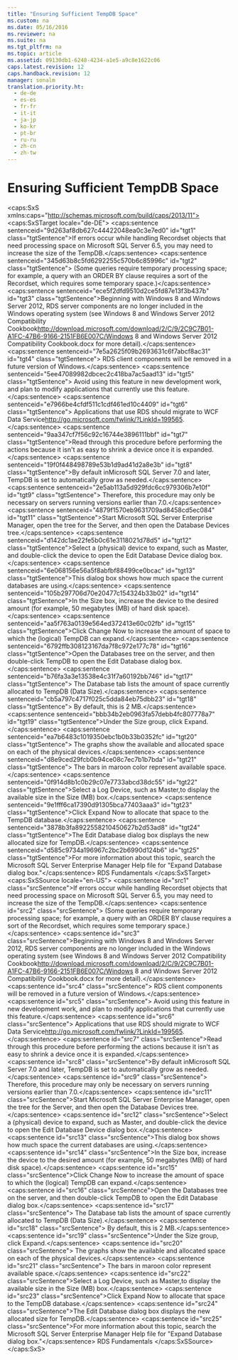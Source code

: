 ```yaml
---
title: "Ensuring Sufficient TempDB Space"
ms.custom: na
ms.date: 05/16/2016
ms.reviewer: na
ms.suite: na
ms.tgt_pltfrm: na
ms.topic: article
ms.assetid: 09130db1-6248-4234-a1e5-a9c8e1622c06
caps.latest.revision: 12
caps.handback.revision: 12
manager: sonalm
translation.priority.ht: 
  - de-de
  - es-es
  - fr-fr
  - it-it
  - ja-jp
  - ko-kr
  - pt-br
  - ru-ru
  - zh-cn
  - zh-tw
---
```

# Ensuring Sufficient TempDB Space
<?xml version="1.0" encoding="utf-8"?>
<caps:SxS xmlns:caps="http://schemas.microsoft.com/build/caps/2013/11">
  <caps:SxSTarget locale="de-DE">
    <developerReferenceWithoutSyntaxDocument xsi:schemaLocation="http://ddue.schemas.microsoft.com/authoring/2003/5 http://dduestorage.blob.core.windows.net/ddueschema/developer.xsd" xmlns="http://ddue.schemas.microsoft.com/authoring/2003/5" xmlns:xlink="http://www.w3.org/1999/xlink" xmlns:xsi="http://www.w3.org/2001/XMLSchema-instance">
      <introduction>
        <para>
          <caps:sentence sentenceid="9d263af8db627c44422048ea0c3e7ed0" id="tgt1" class="tgtSentence">If errors occur while handling <legacyLink xlink:href="ede1415f-c3df-4cc5-a05b-2576b2b84b60">Recordset</legacyLink> objects that need processing space on Microsoft SQL Server 6.5, you may need to increase the size of the TempDB.</caps:sentence>
          <caps:sentence sentenceid="345d63b8c5fd6292255c570b6c85996c" id="tgt2" class="tgtSentence"> (Some queries require temporary processing space; for example, a query with an ORDER BY clause requires a sort of the <legacyBold>Recordset</legacyBold>, which requires some temporary space.)</caps:sentence>
        </para>
        <alert class="important">
          <para>
            <caps:sentence sentenceid="ece5f2dfd9510d2ce5fd87e13f3b437b" id="tgt3" class="tgtSentence">Beginning with Windows 8 and Windows Server 2012, RDS server components are no longer included in the Windows operating system (see Windows 8 and <externalLink><linkText>Windows Server 2012 Compatibility Cookbook</linkText><linkUri>http://download.microsoft.com/download/2/C/9/2C9C7B01-A1FC-47B6-9166-2151FB6E007C/Windows 8 and Windows Server 2012 Compatibility Cookbook.docx</linkUri></externalLink> for more detail).</caps:sentence>
            <caps:sentence sentenceid="7e5a2625f09b2693631c6f7abcf8ac31" id="tgt4" class="tgtSentence"> RDS client components will be removed in a future version of Windows.</caps:sentence>
            <caps:sentence sentenceid="5ee47089982dbcec2c418ba7ac5aad13" id="tgt5" class="tgtSentence"> Avoid using this feature in new development work, and plan to modify applications that currently use this feature.</caps:sentence>
            <caps:sentence sentenceid="e7966be4cfdf511c1cdf461ed10c4409" id="tgt6" class="tgtSentence"> Applications that use RDS should migrate to <externalLink><linkText>WCF Data Service</linkText><linkUri>http://go.microsoft.com/fwlink/?LinkId=199565</linkUri></externalLink>.</caps:sentence>
          </para>
        </alert>
        <alert class="important">
          <para>
            <caps:sentence sentenceid="9aa347cf7f56c92c16744e3896111bbf" id="tgt7" class="tgtSentence">Read through this procedure before performing the actions because it isn't as easy to shrink a device once it is expanded.</caps:sentence>
          </para>
        </alert>
        <alert class="note">
          <para>
            <caps:sentence sentenceid="19f0f448498789e53b1d9ad41d2a8e3b" id="tgt8" class="tgtSentence">By default inMicrosoft SQL Server 7.0 and later, TempDB is set to automatically grow as needed.</caps:sentence>
            <caps:sentence sentenceid="2e5ab113a5d929fdc6cc979306b7e10f" id="tgt9" class="tgtSentence"> Therefore, this procedure may only be necessary on servers running versions earlier than 7.0.</caps:sentence>
          </para>
        </alert>
        <procedure>
          <title>
            <caps:sentence sentenceid="4d78da99534809e8f1797ffb5406435a" id="tgt10" class="tgtSentence">To increase the TempDB space on SQL Server 6.5</caps:sentence>
          </title>
          <steps class="ordered">
            <step>
              <content>
                <para>
                  <caps:sentence sentenceid="4879f1570eb9631709ad8458cd5ec084" id="tgt11" class="tgtSentence">Start Microsoft SQL Server Enterprise Manager, open the tree for the Server, and then open the Database Devices tree.</caps:sentence>
                </para>
              </content>
            </step>
            <step>
              <content>
                <para>
                  <caps:sentence sentenceid="d142dc1ae22fe5b0c61e3118021d78d5" id="tgt12" class="tgtSentence">Select a (physical) device to expand, such as Master, and double-click the device to open the <legacyBold>Edit Database Device</legacyBold> dialog box.</caps:sentence>
                </para>
                <para>
                  <caps:sentence sentenceid="6e068156e56a5f8abfbf88499ce0bcac" id="tgt13" class="tgtSentence">This dialog box shows how much space the current databases are using.</caps:sentence>
                </para>
              </content>
            </step>
            <step>
              <content>
                <para>
                  <caps:sentence sentenceid="105b297706d70e20477c154324b33b02" id="tgt14" class="tgtSentence">In the <legacyBold>Size</legacyBold> box, increase the device to the desired amount (for example, 50 megabytes (MB) of hard disk space).</caps:sentence>
                </para>
              </content>
            </step>
            <step>
              <content>
                <para>
                  <caps:sentence sentenceid="aa5f763a0139e564ed372413e60c02fb" id="tgt15" class="tgtSentence">Click <legacyBold>Change Now</legacyBold> to increase the amount of space to which the (logical) TempDB can expand.</caps:sentence>
                </para>
              </content>
            </step>
            <step>
              <content>
                <para>
                  <caps:sentence sentenceid="6792ffb308123167da7f8c972e177c78" id="tgt16" class="tgtSentence">Open the Databases tree on the server, and then double-click <legacyBold>TempDB</legacyBold> to open the <legacyBold>Edit Database</legacyBold> dialog box.</caps:sentence>
                  <caps:sentence sentenceid="b76fa3a3e13538e4c31f7a60192bb746" id="tgt17" class="tgtSentence"> The <legacyBold>Database</legacyBold> tab lists the amount of space currently allocated to TempDB (<legacyBold>Data Size</legacyBold>).</caps:sentence>
                  <caps:sentence sentenceid="cb5a797c4717f025c5dda84eb75dbb23" id="tgt18" class="tgtSentence"> By default, this is 2 MB.</caps:sentence>
                </para>
              </content>
            </step>
            <step>
              <content>
                <para>
                  <caps:sentence sentenceid="bbb34b2eb0963fa57debb4fc807778a7" id="tgt19" class="tgtSentence">Under the <legacyBold>Size</legacyBold> group, click <legacyBold>Expand</legacyBold>.</caps:sentence>
                  <caps:sentence sentenceid="ea7b6483c1019350ebc1b0b33b0352fc" id="tgt20" class="tgtSentence"> The graphs show the available and allocated space on each of the physical devices.</caps:sentence>
                  <caps:sentence sentenceid="d8e9ced29fcb0b94ce08c7ec7b1b7bda" id="tgt21" class="tgtSentence"> The bars in maroon color represent available space.</caps:sentence>
                </para>
              </content>
            </step>
            <step>
              <content>
                <para>
                  <caps:sentence sentenceid="0f914d8b1c0b29c07e7733abcd38dc55" id="tgt22" class="tgtSentence">Select a <legacyBold>Log Device</legacyBold>, such as Master,to display the available size in the <legacyBold>Size (MB)</legacyBold> box.</caps:sentence>
                </para>
              </content>
            </step>
            <step>
              <content>
                <para>
                  <caps:sentence sentenceid="9e1fff6ca17390d91305bca77403aaa3" id="tgt23" class="tgtSentence">Click <legacyBold>Expand Now</legacyBold> to allocate that space to the TempDB database.</caps:sentence>
                </para>
                <para>
                  <caps:sentence sentenceid="3878b3fa8922558210450627b2d53ad8" id="tgt24" class="tgtSentence">The <legacyBold>Edit Database</legacyBold> dialog box displays the new allocated size for TempDB.</caps:sentence>
                </para>
              </content>
            </step>
          </steps>
          <conclusion>
            <content>
              <para>
                <caps:sentence sentenceid="d585c9734a196967c2bc2b6990d124b6" id="tgt25" class="tgtSentence">For more information about this topic, search the Microsoft SQL Server Enterprise Manager Help file for "Expand Database dialog box."</caps:sentence>
              </para>
            </content>
          </conclusion>
        </procedure>
      </introduction>
      <relatedTopics>
        <link xlink:href="a676f0a7-7d17-45db-87c1-3fc78627465f">RDS Fundamentals</link>
      </relatedTopics>
    </developerReferenceWithoutSyntaxDocument>
  </caps:SxSTarget>
  <caps:SxSSource locale="en-US">
    <developerReferenceWithoutSyntaxDocument xsi:schemaLocation="http://ddue.schemas.microsoft.com/authoring/2003/5 http://dduestorage.blob.core.windows.net/ddueschema/developer.xsd" xmlns="http://ddue.schemas.microsoft.com/authoring/2003/5" xmlns:xlink="http://www.w3.org/1999/xlink" xmlns:xsi="http://www.w3.org/2001/XMLSchema-instance">
      <introduction>
        <para>
          <caps:sentence id="src1" class="srcSentence">If errors occur while handling <legacyLink xlink:href="ede1415f-c3df-4cc5-a05b-2576b2b84b60">Recordset</legacyLink> objects that need processing space on Microsoft SQL Server 6.5, you may need to increase the size of the TempDB.</caps:sentence>
          <caps:sentence id="src2" class="srcSentence"> (Some queries require temporary processing space; for example, a query with an ORDER BY clause requires a sort of the <legacyBold>Recordset</legacyBold>, which requires some temporary space.)</caps:sentence>
        </para>
        <alert class="important">
          <para>
            <caps:sentence id="src3" class="srcSentence">Beginning with Windows 8 and Windows Server 2012, RDS server components are no longer included in the Windows operating system (see Windows 8 and <externalLink><linkText>Windows Server 2012 Compatibility Cookbook</linkText><linkUri>http://download.microsoft.com/download/2/C/9/2C9C7B01-A1FC-47B6-9166-2151FB6E007C/Windows 8 and Windows Server 2012 Compatibility Cookbook.docx</linkUri></externalLink> for more detail).</caps:sentence>
            <caps:sentence id="src4" class="srcSentence"> RDS client components will be removed in a future version of Windows.</caps:sentence>
            <caps:sentence id="src5" class="srcSentence"> Avoid using this feature in new development work, and plan to modify applications that currently use this feature.</caps:sentence>
            <caps:sentence id="src6" class="srcSentence"> Applications that use RDS should migrate to <externalLink><linkText>WCF Data Service</linkText><linkUri>http://go.microsoft.com/fwlink/?LinkId=199565</linkUri></externalLink>.</caps:sentence>
          </para>
        </alert>
        <alert class="important">
          <para>
            <caps:sentence id="src7" class="srcSentence">Read through this procedure before performing the actions because it isn't as easy to shrink a device once it is expanded.</caps:sentence>
          </para>
        </alert>
        <alert class="note">
          <para>
            <caps:sentence id="src8" class="srcSentence">By default inMicrosoft SQL Server 7.0 and later, TempDB is set to automatically grow as needed.</caps:sentence>
            <caps:sentence id="src9" class="srcSentence"> Therefore, this procedure may only be necessary on servers running versions earlier than 7.0.</caps:sentence>
          </para>
        </alert>
        <procedure>
          <title>
            <caps:sentence id="src10" class="srcSentence">To increase the TempDB space on SQL Server 6.5</caps:sentence>
          </title>
          <steps class="ordered">
            <step>
              <content>
                <para>
                  <caps:sentence id="src11" class="srcSentence">Start Microsoft SQL Server Enterprise Manager, open the tree for the Server, and then open the Database Devices tree.</caps:sentence>
                </para>
              </content>
            </step>
            <step>
              <content>
                <para>
                  <caps:sentence id="src12" class="srcSentence">Select a (physical) device to expand, such as Master, and double-click the device to open the <legacyBold>Edit Database Device</legacyBold> dialog box.</caps:sentence>
                </para>
                <para>
                  <caps:sentence id="src13" class="srcSentence">This dialog box shows how much space the current databases are using.</caps:sentence>
                </para>
              </content>
            </step>
            <step>
              <content>
                <para>
                  <caps:sentence id="src14" class="srcSentence">In the <legacyBold>Size</legacyBold> box, increase the device to the desired amount (for example, 50 megabytes (MB) of hard disk space).</caps:sentence>
                </para>
              </content>
            </step>
            <step>
              <content>
                <para>
                  <caps:sentence id="src15" class="srcSentence">Click <legacyBold>Change Now</legacyBold> to increase the amount of space to which the (logical) TempDB can expand.</caps:sentence>
                </para>
              </content>
            </step>
            <step>
              <content>
                <para>
                  <caps:sentence id="src16" class="srcSentence">Open the Databases tree on the server, and then double-click <legacyBold>TempDB</legacyBold> to open the <legacyBold>Edit Database</legacyBold> dialog box.</caps:sentence>
                  <caps:sentence id="src17" class="srcSentence"> The <legacyBold>Database</legacyBold> tab lists the amount of space currently allocated to TempDB (<legacyBold>Data Size</legacyBold>).</caps:sentence>
                  <caps:sentence id="src18" class="srcSentence"> By default, this is 2 MB.</caps:sentence>
                </para>
              </content>
            </step>
            <step>
              <content>
                <para>
                  <caps:sentence id="src19" class="srcSentence">Under the <legacyBold>Size</legacyBold> group, click <legacyBold>Expand</legacyBold>.</caps:sentence>
                  <caps:sentence id="src20" class="srcSentence"> The graphs show the available and allocated space on each of the physical devices.</caps:sentence>
                  <caps:sentence id="src21" class="srcSentence"> The bars in maroon color represent available space.</caps:sentence>
                </para>
              </content>
            </step>
            <step>
              <content>
                <para>
                  <caps:sentence id="src22" class="srcSentence">Select a <legacyBold>Log Device</legacyBold>, such as Master,to display the available size in the <legacyBold>Size (MB)</legacyBold> box.</caps:sentence>
                </para>
              </content>
            </step>
            <step>
              <content>
                <para>
                  <caps:sentence id="src23" class="srcSentence">Click <legacyBold>Expand Now</legacyBold> to allocate that space to the TempDB database.</caps:sentence>
                </para>
                <para>
                  <caps:sentence id="src24" class="srcSentence">The <legacyBold>Edit Database</legacyBold> dialog box displays the new allocated size for TempDB.</caps:sentence>
                </para>
              </content>
            </step>
          </steps>
          <conclusion>
            <content>
              <para>
                <caps:sentence id="src25" class="srcSentence">For more information about this topic, search the Microsoft SQL Server Enterprise Manager Help file for "Expand Database dialog box."</caps:sentence>
              </para>
            </content>
          </conclusion>
        </procedure>
      </introduction>
      <relatedTopics>
        <link xlink:href="a676f0a7-7d17-45db-87c1-3fc78627465f">RDS Fundamentals</link>
      </relatedTopics>
    </developerReferenceWithoutSyntaxDocument>
  </caps:SxSSource>
</caps:SxS>
